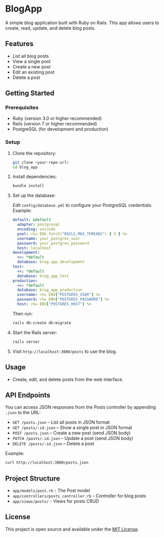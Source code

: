 # BlogApp

A simple blog application built with Ruby on Rails. This app allows users to create, read, update, and delete blog posts.

## Features
- List all blog posts
- View a single post
- Create a new post
- Edit an existing post
- Delete a post

## Getting Started

### Prerequisites
- Ruby (version 3.0 or higher recommended)
- Rails (version 7 or higher recommended)
- PostgreSQL (for development and production)

### Setup
1. Clone the repository:
   ```sh
   git clone <your-repo-url>
   cd blog_app
   ```
2. Install dependencies:
   ```sh
   bundle install
   ```
3. Set up the database:
   
   Edit `config/database.yml` to configure your PostgreSQL credentials. Example:
   ```yaml
   default: &default
     adapter: postgresql
     encoding: unicode
     pool: <%= ENV.fetch("RAILS_MAX_THREADS") { 5 } %>
     username: your_postgres_user
     password: your_postgres_password
     host: localhost
   development:
     <<: *default
     database: blog_app_development
   test:
     <<: *default
     database: blog_app_test
   production:
     <<: *default
     database: blog_app_production
     username: <%= ENV["POSTGRES_USER"] %>
     password: <%= ENV["POSTGRES_PASSWORD"] %>
     host: <%= ENV["POSTGRES_HOST"] %>
   ```
   
   Then run:
   ```sh
   rails db:create db:migrate
   ```
4. Start the Rails server:
   ```sh
   rails server
   ```
5. Visit `http://localhost:3000/posts` to use the blog.

## Usage
- Create, edit, and delete posts from the web interface.

## API Endpoints

You can access JSON responses from the Posts controller by appending `.json` to the URL:

- `GET /posts.json` – List all posts in JSON format
- `GET /posts/:id.json` – Show a single post in JSON format
- `POST /posts.json` – Create a new post (send JSON body)
- `PATCH /posts/:id.json` – Update a post (send JSON body)
- `DELETE /posts/:id.json` – Delete a post

Example:

```sh
curl http://localhost:3000/posts.json
```

## Project Structure
- `app/models/post.rb` - The Post model
- `app/controllers/posts_controller.rb` - Controller for blog posts
- `app/views/posts/` - Views for posts CRUD

## License
This project is open source and available under the [MIT License](LICENSE).
